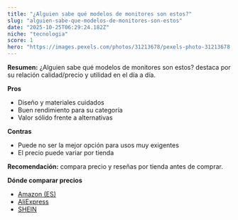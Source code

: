 ```yaml
---
title: "¿Alguien sabe qué modelos de monitores son estos?"
slug: "alguien-sabe-que-modelos-de-monitores-son-estos"
date: "2025-10-25T06:29:24.182Z"
niche: "tecnologia"
score: 1
hero: "https://images.pexels.com/photos/31213678/pexels-photo-31213678.jpeg?auto=compress&cs=tinysrgb&fit=crop&h=627&w=1200&auto=compress&cs=tinysrgb&w=1200&h=675&fit=crop"
---
```


**Resumen:** ¿Alguien sabe qué modelos de monitores son estos? destaca por su relación calidad/precio y utilidad en el día a día.

**Pros**
- Diseño y materiales cuidados
- Buen rendimiento para su categoría
- Valor sólido frente a alternativas

**Contras**
- Puede no ser la mejor opción para usos muy exigentes
- El precio puede variar por tienda

**Recomendación:** compara precio y reseñas por tienda antes de comprar.

**Dónde comparar precios**
- [Amazon (ES)](https://www.amazon.es/s?k=%C2%BFAlguien%20sabe%20qu%C3%A9%20modelos%20de%20monitores%20son%20estos%3F&tag=teknovashop25-21)
- [AliExpress](https://www.aliexpress.com/wholesale?SearchText=%C2%BFAlguien%20sabe%20qu%C3%A9%20modelos%20de%20monitores%20son%20estos%3F)
- [SHEIN](https://www.shein.com/pdsearch/%C2%BFAlguien%20sabe%20qu%C3%A9%20modelos%20de%20monitores%20son%20estos%3F)